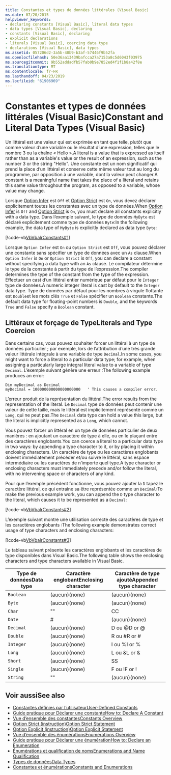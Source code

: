 ```yaml
---
title: Constantes et types de données littérales (Visual Basic)
ms.date: 07/20/2015
helpviewer_keywords:
- declaring constants [Visual Basic], literal data types
- data types [Visual Basic], declaring
- constants [Visual Basic], declaring
- explicit declarations
- literals [Visual Basic], coercing data type
- declarations [Visual Basic], data types
ms.assetid: 057206d2-3a5b-40b9-b3af-57446f9b52fa
ms.openlocfilehash: 50e36aa13439bafcca27a7153a8c5d6043f03975
ms.sourcegitcommit: 9b552addadfb57fab0b9e7852ed4f1f1b8a42f8e
ms.translationtype: MT
ms.contentlocale: fr-FR
ms.lasthandoff: 04/23/2019
ms.locfileid: "61906969"
---
```

# <a name="constant-and-literal-data-types-visual-basic"></a><span data-ttu-id="acb56-102">Constantes et types de données littérales (Visual Basic)</span><span class="sxs-lookup"><span data-stu-id="acb56-102">Constant and Literal Data Types (Visual Basic)</span></span>
<span data-ttu-id="acb56-103">Un littéral est une valeur qui est exprimée en tant que telle, plutôt que comme valeur d’une variable ou le résultat d’une expression, telles que le nombre 3 ou la chaîne « Hello ».</span><span class="sxs-lookup"><span data-stu-id="acb56-103">A literal is a value that is expressed as itself rather than as a variable's value or the result of an expression, such as the number 3 or the string "Hello".</span></span> <span data-ttu-id="acb56-104">Une constante est un nom significatif qui prend la place d’un littéral et conserve cette même valeur tout au long du programme, par opposition à une variable, dont la valeur peut changer.</span><span class="sxs-lookup"><span data-stu-id="acb56-104">A constant is a meaningful name that takes the place of a literal and retains this same value throughout the program, as opposed to a variable, whose value may change.</span></span>  
  
 <span data-ttu-id="acb56-105">Lorsque [Option Infer](../../../../visual-basic/language-reference/statements/option-infer-statement.md) est `Off` et [Option Strict](../../../../visual-basic/language-reference/statements/option-strict-statement.md) est `On`, vous devez déclarer explicitement toutes les constantes avec un type de données.</span><span class="sxs-lookup"><span data-stu-id="acb56-105">When [Option Infer](../../../../visual-basic/language-reference/statements/option-infer-statement.md) is `Off` and [Option Strict](../../../../visual-basic/language-reference/statements/option-strict-statement.md) is `On`, you must declare all constants explicitly with a data type.</span></span> <span data-ttu-id="acb56-106">Dans l’exemple suivant, le type de données `MyByte` est déclaré explicitement comme type de données `Byte`:</span><span class="sxs-lookup"><span data-stu-id="acb56-106">In the following example, the data type of `MyByte` is explicitly declared as data type `Byte`:</span></span>  
  
 [!code-vb[VbVbalrConstants#1](~/samples/snippets/visualbasic/VS_Snippets_VBCSharp/VbVbalrConstants/VB/Class1.vb#1)]  
  
 <span data-ttu-id="acb56-107">Lorsque `Option Infer` est `On` ou `Option Strict` est `Off`, vous pouvez déclarer une constante sans spécifier un type de données avec un `As` clause.</span><span class="sxs-lookup"><span data-stu-id="acb56-107">When `Option Infer` is `On` or `Option Strict` is `Off`, you can declare a constant without specifying a data type with an `As` clause.</span></span> <span data-ttu-id="acb56-108">Le compilateur détermine le type de la constante à partir du type de l’expression.</span><span class="sxs-lookup"><span data-stu-id="acb56-108">The compiler determines the type of the constant from the type of the expression.</span></span> <span data-ttu-id="acb56-109">Effectuer un cast d’un littéral entier numérique par défaut pour le `Integer` type de données.</span><span class="sxs-lookup"><span data-stu-id="acb56-109">A numeric integer literal is cast by default to the `Integer` data type.</span></span> <span data-ttu-id="acb56-110">Type de données par défaut pour les nombres à virgule flottante est `Double`et les mots clés `True` et `False` spécifier un `Boolean` constante.</span><span class="sxs-lookup"><span data-stu-id="acb56-110">The default data type for floating-point numbers is `Double`, and the keywords `True` and `False` specify a `Boolean` constant.</span></span>  
  
## <a name="literals-and-type-coercion"></a><span data-ttu-id="acb56-111">Littéraux et forçage de Type</span><span class="sxs-lookup"><span data-stu-id="acb56-111">Literals and Type Coercion</span></span>  
 <span data-ttu-id="acb56-112">Dans certains cas, vous pouvez souhaiter forcer un littéral à un type de données particulier ; par exemple, lors de l’attribution d’une très grande valeur littérale intégrale à une variable de type `Decimal`.</span><span class="sxs-lookup"><span data-stu-id="acb56-112">In some cases, you might want to force a literal to a particular data type; for example, when assigning a particularly large integral literal value to a variable of type `Decimal`.</span></span> <span data-ttu-id="acb56-113">L’exemple suivant génère une erreur :</span><span class="sxs-lookup"><span data-stu-id="acb56-113">The following example produces an error:</span></span>  
  
```  
Dim myDecimal as Decimal  
myDecimal = 100000000000000000000   ' This causes a compiler error.  
```  
  
 <span data-ttu-id="acb56-114">L’erreur produit de la représentation du littéral.</span><span class="sxs-lookup"><span data-stu-id="acb56-114">The error results from the representation of the literal.</span></span> <span data-ttu-id="acb56-115">Le `Decimal` type de données peut contenir une valeur de cette taille, mais le littéral est implicitement représenté comme un `Long`, qui ne peut pas.</span><span class="sxs-lookup"><span data-stu-id="acb56-115">The `Decimal` data type can hold a value this large, but the literal is implicitly represented as a `Long`, which cannot.</span></span>  
  
 <span data-ttu-id="acb56-116">Vous pouvez forcer un littéral en un type de données particulier de deux manières : en ajoutant un caractère de type à elle, ou en le plaçant entre des caractères englobants.</span><span class="sxs-lookup"><span data-stu-id="acb56-116">You can coerce a literal to a particular data type in two ways: by appending a type character to it, or by placing it within enclosing characters.</span></span> <span data-ttu-id="acb56-117">Un caractère de type ou les caractères englobants doivent immédiatement précéder et/ou suivre le littéral, sans espace intermédiaire ou les caractères de n’importe quel type.</span><span class="sxs-lookup"><span data-stu-id="acb56-117">A type character or enclosing characters must immediately precede and/or follow the literal, with no intervening space or characters of any kind.</span></span>  
  
 <span data-ttu-id="acb56-118">Pour que l’exemple précédent fonctionne, vous pouvez ajouter la `D` tapez le caractère littéral, ce qui entraîne sa être représentée comme un `Decimal`:</span><span class="sxs-lookup"><span data-stu-id="acb56-118">To make the previous example work, you can append the `D` type character to the literal, which causes it to be represented as a `Decimal`:</span></span>  
  
 [!code-vb[VbVbalrConstants#2](~/samples/snippets/visualbasic/VS_Snippets_VBCSharp/VbVbalrConstants/VB/Class1.vb#2)]  
  
 <span data-ttu-id="acb56-119">L’exemple suivant montre une utilisation correcte des caractères de type et les caractères englobants :</span><span class="sxs-lookup"><span data-stu-id="acb56-119">The following example demonstrates correct usage of type characters and enclosing characters:</span></span>  
  
 [!code-vb[VbVbalrConstants#3](~/samples/snippets/visualbasic/VS_Snippets_VBCSharp/VbVbalrConstants/VB/Class1.vb#3)]  
  
 <span data-ttu-id="acb56-120">Le tableau suivant présente les caractères englobants et les caractères de type disponibles dans Visual Basic.</span><span class="sxs-lookup"><span data-stu-id="acb56-120">The following table shows the enclosing characters and type characters available in Visual Basic.</span></span>  
  
|<span data-ttu-id="acb56-121">Type de données</span><span class="sxs-lookup"><span data-stu-id="acb56-121">Data type</span></span>|<span data-ttu-id="acb56-122">Caractère englobant</span><span class="sxs-lookup"><span data-stu-id="acb56-122">Enclosing character</span></span>|<span data-ttu-id="acb56-123">Caractère de type ajouté</span><span class="sxs-lookup"><span data-stu-id="acb56-123">Appended type character</span></span>|  
|---|---|---|  
|`Boolean`|<span data-ttu-id="acb56-124">(aucun)</span><span class="sxs-lookup"><span data-stu-id="acb56-124">(none)</span></span>|<span data-ttu-id="acb56-125">(aucun)</span><span class="sxs-lookup"><span data-stu-id="acb56-125">(none)</span></span>|  
|`Byte`|<span data-ttu-id="acb56-126">(aucun)</span><span class="sxs-lookup"><span data-stu-id="acb56-126">(none)</span></span>|<span data-ttu-id="acb56-127">(aucun)</span><span class="sxs-lookup"><span data-stu-id="acb56-127">(none)</span></span>|  
|`Char`|<span data-ttu-id="acb56-128">"</span><span class="sxs-lookup"><span data-stu-id="acb56-128">"</span></span>|<span data-ttu-id="acb56-129">C</span><span class="sxs-lookup"><span data-stu-id="acb56-129">C</span></span>|  
|`Date`|#|<span data-ttu-id="acb56-130">(aucun)</span><span class="sxs-lookup"><span data-stu-id="acb56-130">(none)</span></span>|  
|`Decimal`|<span data-ttu-id="acb56-131">(aucun)</span><span class="sxs-lookup"><span data-stu-id="acb56-131">(none)</span></span>|<span data-ttu-id="acb56-132">D ou @</span><span class="sxs-lookup"><span data-stu-id="acb56-132">D or @</span></span>|  
|`Double`|<span data-ttu-id="acb56-133">(aucun)</span><span class="sxs-lookup"><span data-stu-id="acb56-133">(none)</span></span>|<span data-ttu-id="acb56-134">R ou #</span><span class="sxs-lookup"><span data-stu-id="acb56-134">R or #</span></span>|  
|`Integer`|<span data-ttu-id="acb56-135">(aucun)</span><span class="sxs-lookup"><span data-stu-id="acb56-135">(none)</span></span>|<span data-ttu-id="acb56-136">I ou %</span><span class="sxs-lookup"><span data-stu-id="acb56-136">I or %</span></span>|  
|`Long`|<span data-ttu-id="acb56-137">(aucun)</span><span class="sxs-lookup"><span data-stu-id="acb56-137">(none)</span></span>|<span data-ttu-id="acb56-138">L ou &</span><span class="sxs-lookup"><span data-stu-id="acb56-138">L or &</span></span>|  
|`Short`|<span data-ttu-id="acb56-139">(aucun)</span><span class="sxs-lookup"><span data-stu-id="acb56-139">(none)</span></span>|<span data-ttu-id="acb56-140">S</span><span class="sxs-lookup"><span data-stu-id="acb56-140">S</span></span>|  
|`Single`|<span data-ttu-id="acb56-141">(aucun)</span><span class="sxs-lookup"><span data-stu-id="acb56-141">(none)</span></span>|<span data-ttu-id="acb56-142">F ou !</span><span class="sxs-lookup"><span data-stu-id="acb56-142">F or !</span></span>|  
|`String`|<span data-ttu-id="acb56-143">"</span><span class="sxs-lookup"><span data-stu-id="acb56-143">"</span></span>|<span data-ttu-id="acb56-144">(aucun)</span><span class="sxs-lookup"><span data-stu-id="acb56-144">(none)</span></span>|  
  
## <a name="see-also"></a><span data-ttu-id="acb56-145">Voir aussi</span><span class="sxs-lookup"><span data-stu-id="acb56-145">See also</span></span>

- [<span data-ttu-id="acb56-146">Constantes définies par l’utilisateur</span><span class="sxs-lookup"><span data-stu-id="acb56-146">User-Defined Constants</span></span>](../../../../visual-basic/programming-guide/language-features/constants-enums/user-defined-constants.md)
- [<span data-ttu-id="acb56-147">Guide pratique pour Déclarer une constante</span><span class="sxs-lookup"><span data-stu-id="acb56-147">How to: Declare A Constant</span></span>](../../../../visual-basic/programming-guide/language-features/constants-enums/how-to-declare-a-constant.md)
- [<span data-ttu-id="acb56-148">Vue d’ensemble des constantes</span><span class="sxs-lookup"><span data-stu-id="acb56-148">Constants Overview</span></span>](../../../../visual-basic/programming-guide/language-features/constants-enums/constants-overview.md)
- [<span data-ttu-id="acb56-149">Option Strict (instruction)</span><span class="sxs-lookup"><span data-stu-id="acb56-149">Option Strict Statement</span></span>](../../../../visual-basic/language-reference/statements/option-strict-statement.md)
- [<span data-ttu-id="acb56-150">Option Explicit (instruction)</span><span class="sxs-lookup"><span data-stu-id="acb56-150">Option Explicit Statement</span></span>](../../../../visual-basic/language-reference/statements/option-explicit-statement.md)
- [<span data-ttu-id="acb56-151">Vue d’ensemble des énumérations</span><span class="sxs-lookup"><span data-stu-id="acb56-151">Enumerations Overview</span></span>](../../../../visual-basic/programming-guide/language-features/constants-enums/enumerations-overview.md)
- [<span data-ttu-id="acb56-152">Guide pratique pour Déclarer une énumération</span><span class="sxs-lookup"><span data-stu-id="acb56-152">How to: Declare an Enumeration</span></span>](../../../../visual-basic/programming-guide/language-features/constants-enums/how-to-declare-enumerations.md)
- [<span data-ttu-id="acb56-153">Énumérations et qualification de noms</span><span class="sxs-lookup"><span data-stu-id="acb56-153">Enumerations and Name Qualification</span></span>](../../../../visual-basic/programming-guide/language-features/constants-enums/enumerations-and-name-qualification.md)
- [<span data-ttu-id="acb56-154">Types de données</span><span class="sxs-lookup"><span data-stu-id="acb56-154">Data Types</span></span>](../../../../visual-basic/language-reference/data-types/index.md)
- [<span data-ttu-id="acb56-155">Constantes et énumérations</span><span class="sxs-lookup"><span data-stu-id="acb56-155">Constants and Enumerations</span></span>](../../../../visual-basic/language-reference/constants-and-enumerations.md)
